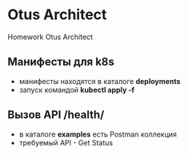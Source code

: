# Otus Architect

Homework Otus Architect

## Манифесты для k8s
* манифесты находятся в каталоге **deployments**
* запуск командой **kubectl apply -f**

## Вызов API /health/
* в каталоге **examples** есть Postman коллекция
* требуемый API - Get Status
